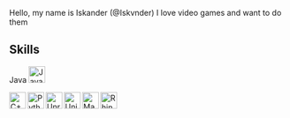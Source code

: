 Hello, my name is Iskander (@Iskvnder)
I love video games and want to do them

## Skills
Java
<img align="under" alt="Java" width="30px" src="https://cdn-icons-png.flaticon.com/512/152/152760.png" />

<img align="left" alt="C++" width="30px" src="https://img.icons8.com/ios-filled/500/c-plus-plus-logo.png" />

<img align="left" alt="Python" width="30px" src="https://upload.wikimedia.org/wikipedia/commons/thumb/d/d3/Python_icon_%28black_and_white%29.svg/2048px-Python_icon_%28black_and_white%29.svg.png" />

<img align="left" alt="Unreal Engine" width="30px" src="https://cdn.iconscout.com/icon/free/png-256/unreal-engine-2749375-2284765.png" />

<img align="left" alt="Unity" width="30px" src="https://icon-library.com/images/unity-icon/unity-icon-1.jpg" />

<img align="left" alt="Maya" width="30px" src="https://img.icons8.com/material/480/autodesk-maya.png" />

[<img align="left" alt="Rhino" width="30px" src="https://p.kindpng.com/picc/s/292-2923246_rhino-software-rhino-icon-hd-png-download.png" />][rhino]

[youtube]: https://www.youtube.com/channel/UCrtvnlbEhhjLexI_wuO5Xvg
[rhino]: https://en.wikipedia.org/wiki/Rhinoceros_3D
[maya]:
[unity]:
[unreal]:
[c]:
[python]:
[java]:


